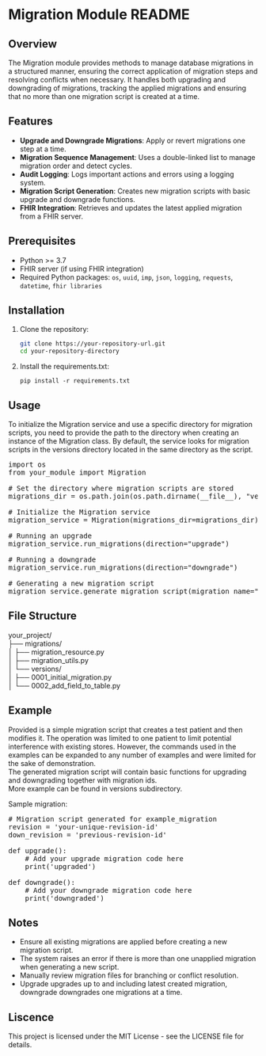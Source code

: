 # Migration Module README

## Overview

The Migration module provides methods to manage database migrations in a structured manner, ensuring the correct application of migration steps and resolving conflicts when necessary. It handles both upgrading and downgrading of migrations, tracking the applied migrations and ensuring that no more than one migration script is created at a time.

## Features

- **Upgrade and Downgrade Migrations**: Apply or revert migrations one step at a time.
- **Migration Sequence Management**: Uses a double-linked list to manage migration order and detect cycles.
- **Audit Logging**: Logs important actions and errors using a logging system.
- **Migration Script Generation**: Creates new migration scripts with basic upgrade and downgrade functions.
- **FHIR Integration**: Retrieves and updates the latest applied migration from a FHIR server.

## Prerequisites

- Python >= 3.7
- FHIR server (if using FHIR integration)
- Required Python packages: `os`, `uuid`, `imp`, `json`, `logging`, `requests`, `datetime`, `fhir libraries`  

## Installation

1. Clone the repository:

   ```bash
   git clone https://your-repository-url.git
   cd your-repository-directory

2. Install the requirements.txt:

   `pip install -r requirements.txt`

## Usage

To initialize the Migration service and use a specific directory for migration scripts, you need to provide the path to the directory when creating an instance of the Migration class. By default, the service looks for migration scripts in the versions directory located in the same directory as the script.  

<pre>
import os  
from your_module import Migration  

# Set the directory where migration scripts are stored  
migrations_dir = os.path.join(os.path.dirname(__file__), "versions")

# Initialize the Migration service
migration_service = Migration(migrations_dir=migrations_dir)

# Running an upgrade
migration_service.run_migrations(direction="upgrade")

# Running a downgrade
migration_service.run_migrations(direction="downgrade")

# Generating a new migration script
migration_service.generate_migration_script(migration_name="example_migration")
</pre>

## File Structure

your_project/  
├── migrations/  
│   ├── migration_resource.py  
│   ├── migration_utils.py  
│   └── versions/  
│       ├── 0001_initial_migration.py  
│       └── 0002_add_field_to_table.py  

## Example

Provided is a simple migration script that creates a test patient and then modifies it. The operation was limited to one patient to limit potential interference with existing stores. However, the commands used in the examples can be expanded to any number of examples and were limited for the sake of demonstration.  
The generated migration script will contain basic functions for upgrading and downgrading together with migration ids.  
More example can be found in versions subdirectory.  

Sample migration:  
<pre>
# Migration script generated for example_migration
revision = 'your-unique-revision-id'
down_revision = 'previous-revision-id'

def upgrade():
    # Add your upgrade migration code here
    print('upgraded')

def downgrade():
    # Add your downgrade migration code here
    print('downgraded')
</pre>

## Notes

- Ensure all existing migrations are applied before creating a new migration script.  
- The system raises an error if there is more than one unapplied migration when generating a new script.  
- Manually review migration files for branching or conflict resolution. 
- Upgrade upgrades up to and including latest created migration, downgrade downgrades one migrations at a time. 

## Liscence

This project is licensed under the MIT License - see the LICENSE file for details.  
